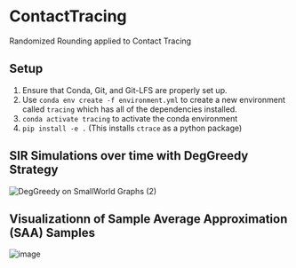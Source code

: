 # ContactTracing

Randomized Rounding applied to Contact Tracing

## Setup

1. Ensure that Conda, Git, and Git-LFS are properly set up.
2. Use `conda env create -f environment.yml` to create a new environment called `tracing` which has all of the dependencies installed.
3. `conda activate tracing` to activate the conda environment
4. `pip install -e .` (This installs `ctrace` as a python package)

## SIR Simulations over time with DegGreedy Strategy
![DegGreedy on SmallWorld Graphs (2)](https://user-images.githubusercontent.com/6325738/124048602-b0634a00-d9e4-11eb-8810-9b2ff596596c.png)

## Visualizationn of Sample Average Approximation (SAA) Samples
![image](https://user-images.githubusercontent.com/6325738/116792039-5ef21980-aa8c-11eb-97a2-06772fff12a7.png)
